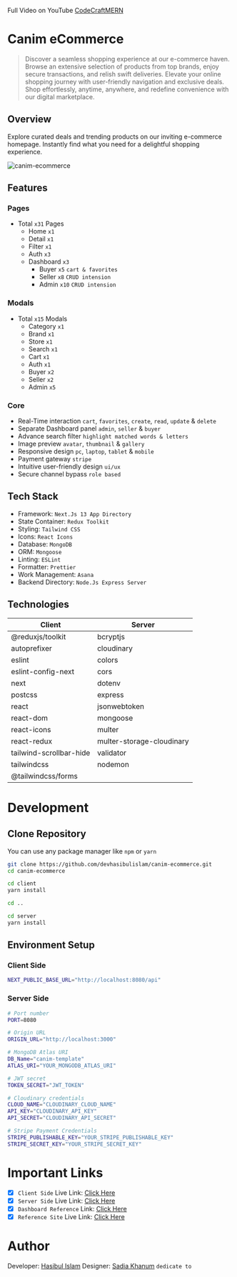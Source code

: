 Full Video on YouTube [CodeCraftMERN]()

# Canim eCommerce

> Discover a seamless shopping experience at our e-commerce haven. Browse an extensive selection of products from top brands, enjoy secure transactions, and relish swift deliveries. Elevate your online shopping journey with user-friendly navigation and exclusive deals. Shop effortlessly, anytime, anywhere, and redefine convenience with our digital marketplace.

## Overview

Explore curated deals and trending products on our inviting e-commerce homepage. Instantly find what you need for a delightful shopping experience.

![canim-ecommerce](./canim-ecommerce.png)

## Features

### Pages

- Total `x31` Pages
  - Home `x1`
  - Detail `x1`
  - Filter `x1`
  - Auth `x3`
  - Dashboard `x3`
    - Buyer `x5` `cart & favorites`
    - Seller `x8` `CRUD intension`
    - Admin `x10` `CRUD intension`

### Modals

- Total `x15` Modals
  - Category `x1`
  - Brand `x1`
  - Store `x1`
  - Search `x1`
  - Cart `x1`
  - Auth `x1`
  - Buyer `x2`
  - Seller `x2`
  - Admin `x5`

### Core

- Real-Time interaction `cart`, `favorites`, `create`, `read`, `update` & `delete`
- Separate Dashboard panel `admin`, `seller` & `buyer`
- Advance search filter `highlight matched words & letters`
- Image preview `avatar`, `thumbnail` & `gallery`
- Responsive design `pc`, `laptop`, `tablet` & `mobile`
- Payment gateway `stripe`
- Intuitive user-friendly design `ui/ux`
- Secure channel bypass `role based`

## Tech Stack

- Framework: `Next.Js 13 App Directory`
- State Container: `Redux Toolkit`
- Styling: `Tailwind CSS`
- Icons: `React Icons`
- Database: `MongoDB`
- ORM: `Mongoose`
- Linting: `ESLint`
- Formatter: `Prettier`
- Work Management: `Asana`
- Backend Directory: `Node.Js Express Server`

## Technologies

| Client                  | Server                    |
| ----------------------- | ------------------------- |
| @reduxjs/toolkit        | bcryptjs                  |
| autoprefixer            | cloudinary                |
| eslint                  | colors                    |
| eslint-config-next      | cors                      |
| next                    | dotenv                    |
| postcss                 | express                   |
| react                   | jsonwebtoken              |
| react-dom               | mongoose                  |
| react-icons             | multer                    |
| react-redux             | multer-storage-cloudinary |
| tailwind-scrollbar-hide | validator                 |
| tailwindcss             | nodemon                   |
| @tailwindcss/forms      |

# Development

## Clone Repository

You can use any package manager like `npm` or `yarn`

```bash
git clone https://github.com/devhasibulislam/canim-ecommerce.git
cd canim-ecommerce

cd client
yarn install

cd ..

cd server
yarn install
```

## Environment Setup

### Client Side

```bash
NEXT_PUBLIC_BASE_URL="http://localhost:8080/api"
```

### Server Side

```bash
# Port number
PORT=8080

# Origin URL
ORIGIN_URL="http://localhost:3000"

# MongoDB Atlas URI
DB_Name="canim-template"
ATLAS_URI="YOUR_MONGODB_ATLAS_URI"

# JWT secret
TOKEN_SECRET="JWT_TOKEN"

# Cloudinary credentials
CLOUD_NAME="CLOUDINARY_CLOUD_NAME"
API_KEY="CLOUDINARY_API_KEY"
API_SECRET="CLOUDINARY_API_SECRET"

# Stripe Payment Credentials
STRIPE_PUBLISHABLE_KEY="YOUR_STRIPE_PUBLISHABLE_KEY"
STRIPE_SECRET_KEY="YOUR_STRIPE_SECRET_KEY"
```

# Important Links

- [x] `Client Side` Live Link: [Click Here](https://canim-csr.vercel.app/)
- [x] `Server Side` Live Link: [Click Here](https://canim-ssr.vercel.app/)
- [x] `Dashboard Reference` Link: [Click Here](https://loopinfosol.in/themeforest/ekka-html-v33/ekka-admin/index.html)
- [x] `Reference Site` Live Link: [Click Here](https://chisnghiax.com/ciseco/)

# Author

Developer: [Hasibul Islam](https://bento.me/devhasibulislam)
Designer: [Sadia Khanum](https://www.facebook.com/devsadiakhan) `dedicate to`
